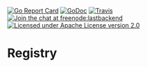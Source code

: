 [![Go Report Card](https://goreportcard.com/badge/github.com/lastbackend/registry)](https://goreportcard.com/report/github.com/lastbackend/registry)
[![GoDoc](https://godoc.org/github.com/lastbackend/registry?status.png)](https://godoc.org/github.com/lastbackend/registry)
[![Travis](https://travis-ci.org/lastbackend/registry.svg?branch=master)](https://travis-ci.org/lastbackend/registry)
[![Join the chat at freenode:lastbackend](https://img.shields.io/badge/irc-freenode%3A%20%23lastbackend-blue.svg)](http://webchat.freenode.net/?channels=%23lastbackend)
[![Licensed under Apache License version 2.0](https://img.shields.io/github/license/lastbackend/registry.svg?maxAge=2592000)](https://www.apache.org/licenses/LICENSE-2.0)

# Registry